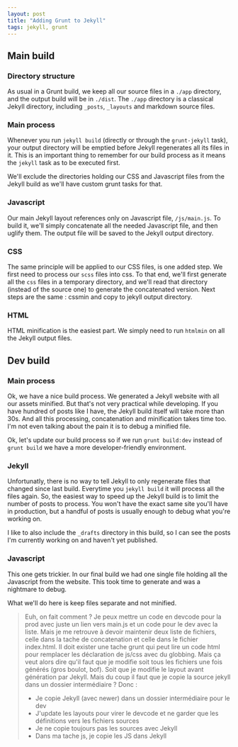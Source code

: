 ```yaml
---
layout: post
title: "Adding Grunt to Jekyll"
tags: jekyll, grunt
---
```


## Main build

### Directory structure

As usual in a Grunt build, we keep all our source files in a `./app` directory,
and the output build will be in `./dist`. The `./app` directory is a classical
Jekyll directory, including `_posts`, `_layouts` and markdown source files.

### Main process

Whenever you run `jekyll build` (directly or through the `grunt-jekyll` task),
your output directory will be emptied before Jekyll regenerates all its files
in it. This is an important thing to remember for our build process as it means
the `jekyll` task as to be executed first.

We'll exclude the directories holding our CSS and Javascript files from the
Jekyll build as we'll have custom grunt tasks for that.

### Javascript

Our main Jekyll layout references only on Javascript file, `/js/main.js`. To
build it, we'll simply concatenate all the needed Javascript file, and then
uglify them. The output file will be saved to the Jekyll output directory.

### CSS

The same principle will be applied to our CSS files, is one added step. We
first need to process our `scss` files into css. To that end, we'll first
generate all the `css` files in a temporary directory, and we'll read that
directory (instead of the source one) to generate the concatenated version.
Next steps are the same : cssmin and copy to jekyll output directory.

### HTML

HTML minification is the easiest part. We simply need to run `htmlmin` on all
the Jekyll output files.

## Dev build

### Main process

Ok, we have a nice build process. We generated a Jekyll website with all our
assets minified. But that's not very practical while developing. If you have
hundred of posts like I have, the Jekyll build itself will take more than 30s.
And all this processing, concatenation and minification takes time too. I'm not
even talking about the pain it is to debug a minified file.

Ok, let's update our build process so if we run `grunt build:dev` instead of
`grunt build` we have a more developer-friendly environment.

### Jekyll

Unfortunatly, there is no way to tell Jekyll to only regenerate files that
changed since last build. Everytime you `jekyll build` it will process all the
files again. So, the easiest way to speed up the Jekyll build is to limit the
number of posts to process. You won't have the exact same site you'll have in
production, but a handful of posts is usually enough to debug what you're
working on.

I like to also include the `_drafts` directory in this build, so I can see the
posts I'm currently working on and haven't yet published.

### Javascript

This one gets trickier. In our final build we had one single file holding all
the Javascript from the website. This took time to generate and was a nightmare
to debug.

What we'll do here is keep files separate and not minified.

> Euh, on fait comment ? Je peux mettre un code en devcode pour la prod avec
> juste un lien vers main.js et un code pour le dev avec la liste.
> Mais je me retrouve à devoir maintenir deux liste de fichiers, celle dans la
> tache de concatenation et celle dans le fichier index.html.
> Il doit exister une tache grunt qui peut lire un code html pour remplacer les
> déclaration de js/css avec du globbing.
> Mais ça veut alors dire qu'il faut que je modifie soit tous les fichiers une
> fois générés (gros boulot, bof). Soit que je modifie le layout avant
> génération par Jekyll. 
> Mais du coup il faut que je copie la source jekyll dans un dossier
> intermédiaire ?
> Donc :
>  - Je copie Jekyll (avec newer) dans un dossier intermédiaire pour le dev
>  - J'update les layouts pour virer le devcode et ne garder que les
>    définitions vers les fichiers sources
>  - Je ne copie toujours pas les sources avec Jekyll
>  - Dans ma tache js, je copie les JS dans Jekyll
